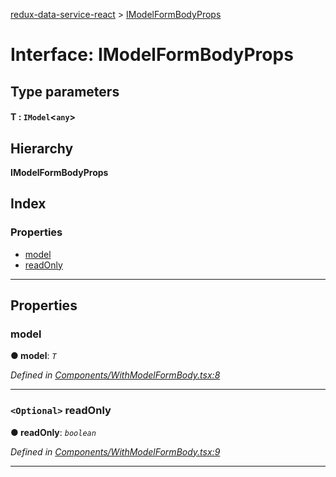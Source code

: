 [redux-data-service-react](../README.md) > [IModelFormBodyProps](../interfaces/imodelformbodyprops.md)

# Interface: IModelFormBodyProps

## Type parameters
#### T :  `IModel`<`any`>
## Hierarchy

**IModelFormBodyProps**

## Index

### Properties

* [model](imodelformbodyprops.md#model)
* [readOnly](imodelformbodyprops.md#readonly)

---

## Properties

<a id="model"></a>

###  model

**● model**: *`T`*

*Defined in [Components/WithModelFormBody.tsx:8](https://github.com/Rediker-Software/redux-data-service-react/blob/9905634/src/Components/WithModelFormBody.tsx#L8)*

___
<a id="readonly"></a>

### `<Optional>` readOnly

**● readOnly**: *`boolean`*

*Defined in [Components/WithModelFormBody.tsx:9](https://github.com/Rediker-Software/redux-data-service-react/blob/9905634/src/Components/WithModelFormBody.tsx#L9)*

___

